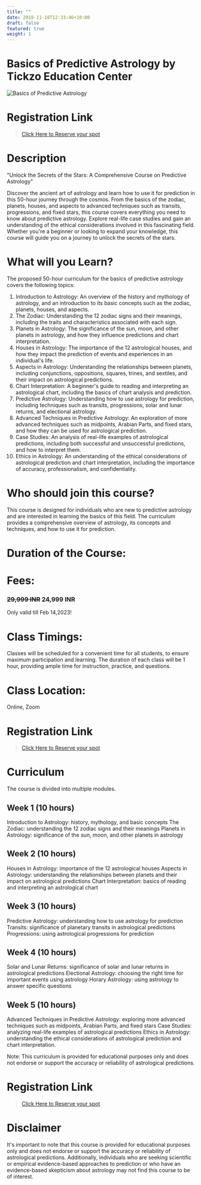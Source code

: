 ```yaml
---
title: ""
date: 2018-11-18T12:33:46+10:00
draft: false
featured: true
weight: 1
---
```

# Basics of Predictive Astrology by Tickzo Education Center

![Basics of Predictive Astrology](../images/illustrations/basics-of-stock-market.jpg)

# Registration Link
>[Click Here to Reserve your spot](https://wa.me/918919321064?text=I%20am%20interested%20in%20Predictive%20Astrology)

# Description
"Unlock the Secrets of the Stars: A Comprehensive Course on Predictive Astrology"

Discover the ancient art of astrology and learn how to use it for prediction in this 50-hour journey through the cosmos. From the basics of the zodiac, planets, houses, and aspects to advanced techniques such as transits, progressions, and fixed stars, this course covers everything you need to know about predictive astrology. Explore real-life case studies and gain an understanding of the ethical considerations involved in this fascinating field. Whether you're a beginner or looking to expand your knowledge, this course will guide you on a journey to unlock the secrets of the stars.

# What will you Learn?

The proposed 50-hour curriculum for the basics of predictive astrology covers the following topics:
1) Introduction to Astrology: An overview of the history and mythology of astrology, and an introduction to its basic concepts such as the zodiac, planets, houses, and aspects.
2) The Zodiac: Understanding the 12 zodiac signs and their meanings, including the traits and characteristics associated with each sign.
3) Planets in Astrology: The significance of the sun, moon, and other planets in astrology, and how they influence predictions and chart interpretation.
4) Houses in Astrology: The importance of the 12 astrological houses, and how they impact the prediction of events and experiences in an individual's life.
5) Aspects in Astrology: Understanding the relationships between planets, including conjunctions, oppositions, squares, trines, and sextiles, and their impact on astrological predictions.
6) Chart Interpretation: A beginner's guide to reading and interpreting an astrological chart, including the basics of chart analysis and prediction.
7) Predictive Astrology: Understanding how to use astrology for prediction, including techniques such as transits, progressions, solar and lunar returns, and electional astrology.
8) Advanced Techniques in Predictive Astrology: An exploration of more advanced techniques such as midpoints, Arabian Parts, and fixed stars, and how they can be used for astrological prediction.
9) Case Studies: An analysis of real-life examples of astrological predictions, including both successful and unsuccessful predictions, and how to interpret them.
10) Ethics in Astrology: An understanding of the ethical considerations of astrological prediction and chart interpretation, including the importance of accuracy, professionalism, and confidentiality.


# Who should join this course?
This course is designed for individuals who are new to predictive astrology and are interested in learning the basics of this field. The curriculum provides a comprehensive overview of astrology, its concepts and techniques, and how to use it for prediction. 

# Duration of the Course:


# Fees:
### ~~29,999 INR~~ **24,999 INR** 
Only valid till Feb 14,2023!

# Class Timings:
Classes will be scheduled for a convenient time for all students, to ensure maximum participation and learning. The duration of each class will be 1 hour, providing ample time for instruction, practice, and questions. 

# Class Location:
Online, Zoom

# Registration Link
>[Click Here to Reserve your spot](https://wa.me/918919321064?text=I%20am%20interested%20in%20Predictive%20Astrology)

# Curriculum
 The course is divided into multiple modules.
## Week 1 (10 hours)
Introduction to Astrology: history, mythology, and basic concepts
The Zodiac: understanding the 12 zodiac signs and their meanings
Planets in Astrology: significance of the sun, moon, and other planets in astrology
## Week 2 (10 hours)
Houses in Astrology: importance of the 12 astrological houses
Aspects in Astrology: understanding the relationships between planets and their impact on astrological predictions
Chart Interpretation: basics of reading and interpreting an astrological chart
## Week 3 (10 hours)
Predictive Astrology: understanding how to use astrology for prediction
Transits: significance of planetary transits in astrological predictions
Progressions: using astrological progressions for prediction
## Week 4 (10 hours)
Solar and Lunar Returns: significance of solar and lunar returns in astrological predictions
Electional Astrology: choosing the right time for important events using astrology
Horary Astrology: using astrology to answer specific questions

## Week 5 (10 hours)
Advanced Techniques in Predictive Astrology: exploring more advanced techniques such as midpoints, Arabian Parts, and fixed stars
Case Studies: analyzing real-life examples of astrological predictions
Ethics in Astrology: understanding the ethical considerations of astrological prediction and chart interpretation.

Note: This curriculum is provided for educational purposes only and does not endorse or support the accuracy or reliability of astrological predictions.


# Registration Link
>[Click Here to Reserve your spot](https://wa.me/918919321064?text=I%20am%20interested%20in%20Tickzo%20Education%20Center%20Hyderabad)

# Disclaimer
It's important to note that this course is provided for educational purposes only and does not endorse or support the accuracy or reliability of astrological predictions. Additionally, individuals who are seeking scientific or empirical evidence-based approaches to prediction or who have an evidence-based skepticism about astrology may not find this course to be of interest.
